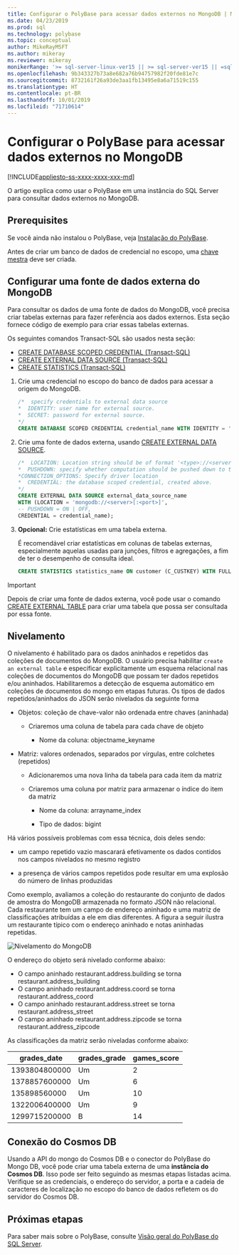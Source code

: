```yaml
---
title: Configurar o PolyBase para acessar dados externos no MongoDB | Microsoft Docs
ms.date: 04/23/2019
ms.prod: sql
ms.technology: polybase
ms.topic: conceptual
author: MikeRayMSFT
ms.author: mikeray
ms.reviewer: mikeray
monikerRange: '>= sql-server-linux-ver15 || >= sql-server-ver15 || =sqlallproducts-allversions'
ms.openlocfilehash: 9b343327b73a8e682a76b94757982f20fde81e7c
ms.sourcegitcommit: 8732161f26a93de3aa1fb13495e8a6a71519c155
ms.translationtype: HT
ms.contentlocale: pt-BR
ms.lasthandoff: 10/01/2019
ms.locfileid: "71710614"
---
```

# <a name="configure-polybase-to-access-external-data-in-mongodb"></a>Configurar o PolyBase para acessar dados externos no MongoDB

[!INCLUDE[appliesto-ss-xxxx-xxxx-xxx-md](../../includes/appliesto-ss-xxxx-xxxx-xxx-md.md)]

O artigo explica como usar o PolyBase em uma instância do SQL Server para consultar dados externos no MongoDB.

## <a name="prerequisites"></a>Prerequisites

Se você ainda não instalou o PolyBase, veja [Instalação do PolyBase](polybase-installation.md).

Antes de criar um banco de dados de credencial no escopo, uma [chave mestra](../../t-sql/statements/create-master-key-transact-sql.md) deve ser criada. 
    

## <a name="configure-a-mongodb-external-data-source"></a>Configurar uma fonte de dados externa do MongoDB

Para consultar os dados de uma fonte de dados do MongoDB, você precisa criar tabelas externas para fazer referência aos dados externos. Esta seção fornece código de exemplo para criar essas tabelas externas.

Os seguintes comandos Transact-SQL são usados nesta seção:

- [CREATE DATABASE SCOPED CREDENTIAL (Transact-SQL)](../../t-sql/statements/create-database-scoped-credential-transact-sql.md)
- [CREATE EXTERNAL DATA SOURCE (Transact-SQL)](../../t-sql/statements/create-external-data-source-transact-sql.md) 
- [CREATE STATISTICS (Transact-SQL)](../../t-sql/statements/create-statistics-transact-sql.md)

1. Crie uma credencial no escopo do banco de dados para acessar a origem do MongoDB.

    ```sql
    /*  specify credentials to external data source
    *  IDENTITY: user name for external source. 
    *  SECRET: password for external source.
    */
    CREATE DATABASE SCOPED CREDENTIAL credential_name WITH IDENTITY = 'username', Secret = 'password';
    ```
1. Crie uma fonte de dados externa, usando [CREATE EXTERNAL DATA SOURCE](../../t-sql/statements/create-external-data-source-transact-sql.md).

    ```sql
    /*  LOCATION: Location string should be of format '<type>://<server>[:<port>]'.
    *  PUSHDOWN: specify whether computation should be pushed down to the source. ON by default.
    *CONNECTION_OPTIONS: Specify driver location
    *  CREDENTIAL: the database scoped credential, created above.
    */
    CREATE EXTERNAL DATA SOURCE external_data_source_name
    WITH (LOCATION = 'mongodb://<server>[:<port>]',
    -- PUSHDOWN = ON | OFF,
    CREDENTIAL = credential_name);
    ```

1. **Opcional:** Crie estatísticas em uma tabela externa.

    É recomendável criar estatísticas em colunas de tabelas externas, especialmente aquelas usadas para junções, filtros e agregações, a fim de ter o desempenho de consulta ideal.

    ```sql
    CREATE STATISTICS statistics_name ON customer (C_CUSTKEY) WITH FULLSCAN; 
    ```

>[!IMPORTANT] 
>Depois de criar uma fonte de dados externa, você pode usar o comando [CREATE EXTERNAL TABLE](../../t-sql/statements/create-external-table-transact-sql.md) para criar uma tabela que possa ser consultada por essa fonte. 

## <a name="flattening"></a>Nivelamento
 O nivelamento é habilitado para os dados aninhados e repetidos das coleções de documentos do MongoDB. O usuário precisa habilitar `create an external table` e especificar explicitamente um esquema relacional nas coleções de documentos do MongoDB que possam ter dados repetidos e/ou aninhados. Habilitaremos a detecção de esquema automático em coleções de documentos do mongo em etapas futuras.
Os tipos de dados repetidos/aninhados do JSON serão nivelados da seguinte forma

* Objetos: coleção de chave-valor não ordenada entre chaves (aninhada)

   - Criaremos uma coluna de tabela para cada chave de objeto

     * Nome da coluna: objectname_keyname

* Matriz: valores ordenados, separados por vírgulas, entre colchetes (repetidos)

   - Adicionaremos uma nova linha da tabela para cada item da matriz

   - Criaremos uma coluna por matriz para armazenar o índice do item da matriz

     * Nome da coluna: arrayname_index

     * Tipo de dados: bigint

Há vários possíveis problemas com essa técnica, dois deles sendo:

* um campo repetido vazio mascarará efetivamente os dados contidos nos campos nivelados no mesmo registro

* a presença de vários campos repetidos pode resultar em uma explosão do número de linhas produzidas

Como exemplo, avaliamos a coleção do restaurante do conjunto de dados de amostra do MongoDB armazenada no formato JSON não relacional. Cada restaurante tem um campo de endereço aninhado e uma matriz de classificações atribuídas a ele em dias diferentes. A figura a seguir ilustra um restaurante típico com o endereço aninhado e notas aninhadas repetidas.

![Nivelamento do MongoDB](../../relational-databases/polybase/media/mongo-flattening.png "Nivelamento de restaurante do MongoDB")

O endereço do objeto será nivelado conforme abaixo:

* O campo aninhado restaurant.address.building se torna restaurant.address_building
* O campo aninhado restaurant.address.coord se torna restaurant.address_coord
* O campo aninhado restaurant.address.street se torna restaurant.address_street
* O campo aninhado restaurant.address.zipcode se torna restaurant.address_zipcode

As classificações da matriz serão niveladas conforme abaixo:

| grades_date | grades_grade  | games_score | 
| ------------- | ------------------------- | -------------- |
|1393804800000 |Um |2|
|1378857600000|Um |6|
|135898560000 |Um |10|
|1322006400000|Um |9|
|1299715200000 |B |14|

## <a name="cosmos-db-connection"></a>Conexão do Cosmos DB

Usando a API do mongo do Cosmos DB e o conector do PolyBase do Mongo DB, você pode criar uma tabela externa de uma **instância do Cosmos DB**. Isso pode ser feito seguindo as mesmas etapas listadas acima. Verifique se as credenciais, o endereço do servidor, a porta e a cadeia de caracteres de localização no escopo do banco de dados refletem os do servidor do Cosmos DB. 

## <a name="next-steps"></a>Próximas etapas

Para saber mais sobre o PolyBase, consulte [Visão geral do PolyBase do SQL Server](polybase-guide.md).
